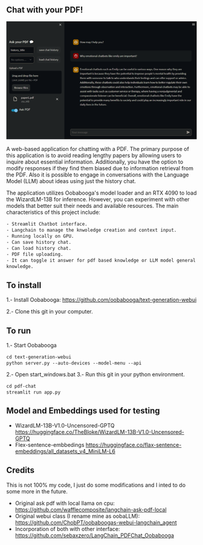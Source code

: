 ## Chat with your PDF!

![alt text](https://github.com/makiJanus/pdf-chat/blob/main/git_images/screenshot.png?raw=true)

A web-based application for chatting with a PDF. The primary purpose of this application is to avoid reading lengthy papers by allowing users to inquire about essential information. Additionally, you have the option to modify responses if they find them biased due to information retrieval from the PDF. Also it is possible to engage in conversations with the Language Model (LLM) about ideas using just the history chat.

The application utilizes Oobabooga's model loader and an RTX 4090 to load the WizardLM-13B for inference. However, you can experiment with other models that better suit their needs and available resources. The main characteristics of this project include:

    - Streamlit Chatbot interface.
    - Langchain to manage the knwoledge creation and context input.
    - Running locally on GPU.
    - Can save history chat.
    - Can load history chat.
    - PDF file uploading. 
    - It can toggle it answer for pdf based knowledge or LLM model general knowledge.


## To install
1.- Install Oobabooga: https://github.com/oobabooga/text-generation-webui

2.- Clone this git in your computer.

## To run
1.- Start Oobabooga
```
cd text-generation-webui
python server.py --auto-devices --model-menu --api
```
2.- Open start_windows.bat
3.- Run this git in your python environment.
```
cd pdf-chat
streamlit run app.py
```

## Model and Embeddings used for testing
- WizardLM-13B-V1.0-Uncensored-GPTQ https://huggingface.co/TheBloke/WizardLM-13B-V1.0-Uncensored-GPTQ
- Flex-sentence-embbedings https://huggingface.co/flax-sentence-embeddings/all_datasets_v4_MiniLM-L6

## Credits
This is not 100% my code, I just do some modifications and I inted to do some more in the future.
- Original ask pdf with local llama on cpu: https://github.com/wafflecomposite/langchain-ask-pdf-local
- Original webui class (I rename mine as oobaLLM): https://github.com/ChobPT/oobaboogas-webui-langchain_agent
- Incorporation of both with other interface: https://github.com/sebaxzero/LangChain_PDFChat_Oobabooga